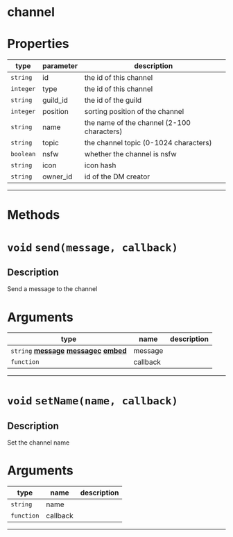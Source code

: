 # channel

# Properties
| type  | parameter | description |
| ----  | --------- | ----------- |
| `string` | id | the id of this channel|
| `integer` | type | the id of this channel|
| `string` | guild_id | the id of the guild|
| `integer` | position | sorting position of the channel|
| `string` | name | the name of the channel (2-100 characters)|
| `string` | topic | the channel topic (0-1024 characters)|
| `boolean` | nsfw | whether the channel is nsfw|
| `string` | icon | icon hash|
| `string` | owner_id | id of the DM creator|

---
# Methods
# `void` `send(message, callback)`
Description
---
Send a message to the channel  

# Arguments
| type  | name | description |
| ----  | ---- | ----------- |
| `string` **[message](https://github.com/devonium/gm-discordAPI/blob/doc/message.md#message)** **[messagec](https://github.com/devonium/gm-discordAPI/blob/doc/messagec.md#messagec)** **[embed](https://github.com/devonium/gm-discordAPI/blob/doc/embed.md#embed)** | message  |  |
| `function` | callback  |  |

---
# `void` `setName(name, callback)`
Description
---
Set the channel name  

# Arguments
| type  | name | description |
| ----  | ---- | ----------- |
| `string` | name  |  |
| `function` | callback  |  |

---
